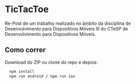 
# TicTacToe

Re-Post de um trabalho realizado no âmbito da disciplina de Desenvolvimento para Dispositivos Móveis
III do CTeSP de Desenvolvimento para Dispositivos Móveis.


## Como correr

Download do ZIP ou clone do repo e depois:

```bash
  npm install
  npm run android / npm run ios
```
    
